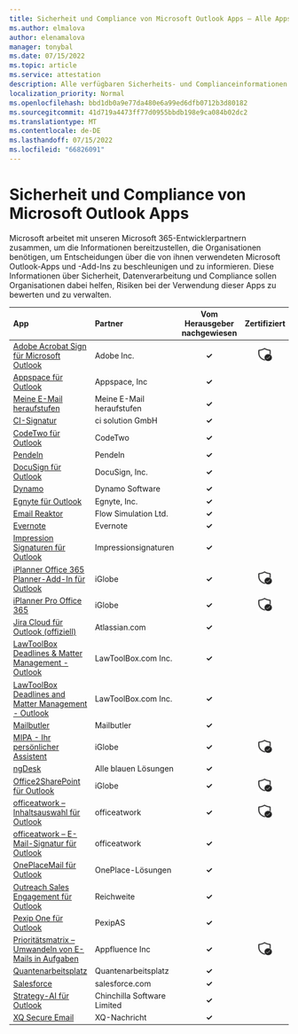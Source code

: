 ```yaml
---
title: Sicherheit und Compliance von Microsoft Outlook Apps – Alle Apps
ms.author: elmalova
author: elenamalova
manager: tonybal
ms.date: 07/15/2022
ms.topic: article
ms.service: attestation
description: Alle verfügbaren Sicherheits- und Complianceinformationen für alle Microsoft Outlook-Apps.
localization_priority: Normal
ms.openlocfilehash: bbd1db0a9e77da480e6a99ed6dfb0712b3d80182
ms.sourcegitcommit: 41d719a4473ff77d0955bbdb198e9ca084b02dc2
ms.translationtype: MT
ms.contentlocale: de-DE
ms.lasthandoff: 07/15/2022
ms.locfileid: "66826091"
---
```

# <a name="microsoft-outlook-apps-security-and-compliance"></a>Sicherheit und Compliance von Microsoft Outlook Apps

Microsoft arbeitet mit unseren Microsoft 365-Entwicklerpartnern zusammen, um die Informationen bereitzustellen, die Organisationen benötigen, um Entscheidungen über die von ihnen verwendeten Microsoft Outlook-Apps und -Add-Ins zu beschleunigen und zu informieren. Diese Informationen über Sicherheit, Datenverarbeitung und Compliance sollen Organisationen dabei helfen, Risiken bei der Verwendung dieser Apps zu bewerten und zu verwalten.

| **App** | **Partner** | **Vom Herausgeber nachgewiesen** | **Zertifiziert** |
|:--------|:------------|:----------------------:|:-------------:|
| [Adobe Acrobat Sign für Microsoft Outlook](./adobe-inc-acrobat-sign-for-microsoft-outlook.md) | Adobe Inc. | **✓** | <img alt="Certified application badge" src="../media/certified-badge.png" height="25" width="25" /> |
| [Appspace für Outlook](./appspace-inc-for-outlook.md) | Appspace, Inc | **✓** |  |
| [Meine E-Mail heraufstufen](./boost-my-mail.md) | Meine E-Mail heraufstufen | **✓** |  |
| [CI-Signatur](./ci-solution-gmbh-signature.md) | ci solution GmbH | **✓** |  |
| [CodeTwo für Outlook](./codetwo-for-outlook.md) | CodeTwo | **✓** |  |
| [Pendeln](./commuty.md) | Pendeln | **✓** |  |
| [DocuSign für Outlook](./docusign-inc-for-outlook.md) | DocuSign, Inc. | **✓** |  |
| [Dynamo](./dynamo-software.md) | Dynamo Software | **✓** |  |
| [Egnyte für Outlook](./egnyte-inc-for-outlook.md) | Egnyte, Inc. | **✓** |  |
| [Email Reaktor](./flow-simulation-ltd-email-reactor.md) | Flow Simulation Ltd. | **✓** |  |
| [Evernote](./evernote.md) | Evernote | **✓** |  |
| [Impression Signaturen für Outlook](./impression-signatures-for-outlook.md) | Impressionsignaturen | **✓** |  |
| [iPlanner Office 365 Planner-Add-In für Outlook](./iglobe-iplanner-office-365-planner-add-in-for-outlook.md) | iGlobe | **✓** | <img alt="Certified application badge" src="../media/certified-badge.png" height="25" width="25" /> |
| [iPlanner Pro Office 365](./iglobe-iplanner-pro-office-365.md) | iGlobe | **✓** | <img alt="Certified application badge" src="../media/certified-badge.png" height="25" width="25" /> |
| [Jira Cloud für Outlook (offiziell)](./atlassiancom-jira-cloud-for-outlook-official.md) | Atlassian.com | **✓** |  |
| [LawToolBox Deadlines &amp; Matter Management - Outlook](./lawtoolboxcom-inc-lawtoolbox-deadlinesmatter-management-outlook.md) | LawToolBox.com Inc. | **✓** |  |
| [LawToolBox Deadlines and Matter Management - Outlook](./lawtoolboxcom-inc-lawtoolbox-deadlines-and-matter-management-outlook.md) | LawToolBox.com Inc. | **✓** |  |
| [Mailbutler](./mailbutler.md) | Mailbutler | **✓** |  |
| [MIPA - Ihr persönlicher Assistent](./iglobe-mipa-your-own-personal-assistant.md) | iGlobe | **✓** | <img alt="Certified application badge" src="../media/certified-badge.png" height="25" width="25" /> |
| [ngDesk](./all-blue-solutions-ngdesk.md) | Alle blauen Lösungen | **✓** |  |
| [Office2SharePoint für Outlook](./iglobe-office2sharepoint-for-outlook.md) | iGlobe | **✓** | <img alt="Certified application badge" src="../media/certified-badge.png" height="25" width="25" /> |
| [officeatwork – Inhaltsauswahl für Outlook](./officeatwork-officeatworkcontent-chooser-for-outlook.md) | officeatwork | **✓** | <img alt="Certified application badge" src="../media/certified-badge.png" height="25" width="25" /> |
| [officeatwork – E-Mail-Signatur für Outlook](./officeatwork-officeatworkmail-signature-for-outlook.md) | officeatwork | **✓** |  |
| [OnePlaceMail für Outlook](./oneplace-solutions-oneplacemail-for-outlook.md) | OnePlace-Lösungen | **✓** |  |
| [Outreach Sales Engagement für Outlook](./outreach-sales-engagement-for-outlook.md) | Reichweite | **✓** |  |
| [Pexip One für Outlook](./pexipas-pexip-one-for-outlook.md) | PexipAS | **✓** |  |
| [Prioritätsmatrix – Umwandeln von E-Mails in Aufgaben](./appfluence-inc-priority-matrix-turn-emails-into-tasks.md) | Appfluence Inc | **✓** | <img alt="Certified application badge" src="../media/certified-badge.png" height="25" width="25" /> |
| [Quantenarbeitsplatz](./quantum-workplace.md) | Quantenarbeitsplatz | **✓** |  |
| [Salesforce](./salesforcecom-salesforce.md) | salesforce.com | **✓** |  |
| [Strategy-AI für Outlook](./chinchilla-software-limited-strategy-ai-for-outlook.md) | Chinchilla Software Limited | **✓** |  |
| [XQ Secure Email](./xq-message-secure-email.md) | XQ-Nachricht | **✓** |  |

